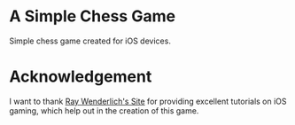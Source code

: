 A Simple Chess Game
================

Simple chess game created for iOS devices.

Acknowledgement
================
I want to thank <a href="//www.raywenderlich.com/">Ray Wenderlich's Site</a> for providing excellent tutorials on iOS gaming, which help out in the creation of this game.